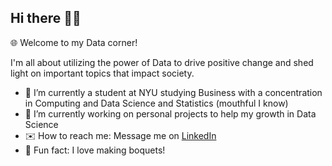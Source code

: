 ## Hi there 👋🏼

🌐 Welcome to my Data corner! <br>

I'm all about utilizing the power of Data to drive positive change and shed light on important topics that impact society.

- 📘 I’m currently a student at NYU studying Business with a concentration in Computing and Data Science and Statistics (mouthful I know)
- 🌱 I’m currently working on personal projects to help my growth in Data Science
- ✉️ How to reach me: Message me on [LinkedIn](https://www.linkedin.com/in/jessica-ortuno-8618151b1/)
- 🌸 Fun fact: I love making boquets!
